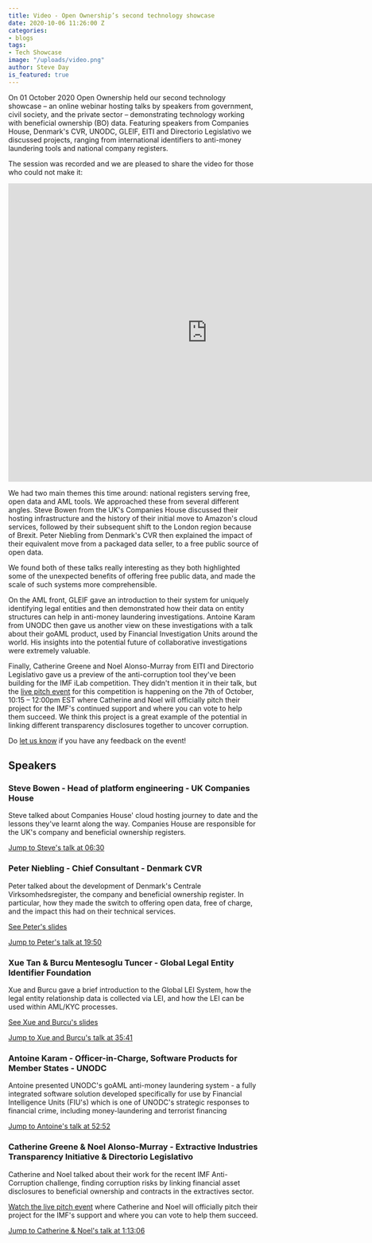 ```yaml
---
title: Video - Open Ownership’s second technology showcase
date: 2020-10-06 11:26:00 Z
categories:
- blogs
tags:
- Tech Showcase
image: "/uploads/video.png"
author: Steve Day
is_featured: true
---
```


On 01 October 2020 Open Ownership held our second technology showcase – an
online webinar hosting talks by speakers from government, civil society, and the
private sector – demonstrating technology working with beneficial ownership (BO)
data. Featuring speakers from Companies House, Denmark's CVR, UNODC, GLEIF, EITI
and Directorio Legislativo we discussed projects, ranging from international
identifiers to anti-money laundering tools and national company registers.

The session was recorded and we are pleased to share the video for those who
could not make it:

<div class="responsive-embed">
<iframe width="800" height="600" src="https://www.youtube-nocookie.com/embed/i1Py9tX6MRA" frameborder="0" allow="accelerometer; autoplay; encrypted-media; gyroscope; picture-in-picture" allowfullscreen></iframe>
</div>

We had two main themes this time around: national registers serving free, open
data and AML tools. We approached these from several different angles. Steve
Bowen from the UK's Companies House discussed their hosting infrastructure and
the history of their initial move to Amazon's cloud services, followed by their
subsequent shift to the London region because of Brexit. Peter Niebling from
Denmark's CVR then explained the impact of their equivalent move from a packaged
data seller, to a free public source of open data.

We found both of these talks really interesting as they both highlighted some of
the unexpected benefits of offering free public data, and made the scale of such
systems more comprehensible.

On the AML front, GLEIF gave an introduction to their system for uniquely
identifying legal entities and then demonstrated how their data on entity
structures can help in anti-money laundering investigations. Antoine Karam from
UNODC then gave us another view on these investigations with a talk about their
goAML product, used by Financial Investigation Units around the world. His
insights into the potential future of collaborative investigations were
extremely valuable.

Finally, Catherine Greene and Noel Alonso-Murray from EITI and Directorio
Legislativo gave us a preview of the anti-corruption tool they've been building
for the IMF iLab competition. They didn't mention it in their talk, but the [live
pitch event](https://www.imf.org/en/Topics/innovation-at-the-imf/imf-acc-event)
for this competition is happening on the 7th of October, 10:15 – 12:00pm EST
where Catherine and Noel will officially pitch their project for the IMF's
continued support and where you can vote to help them succeed. We think this
project is a great example of the potential in linking different transparency
disclosures together to uncover corruption.

Do [let us know](mailto:tech@openownership.org) if you have any feedback
on the event!

## Speakers

### Steve Bowen - Head of platform engineering - UK Companies House

Steve talked about Companies House' cloud hosting journey to date and the
lessons they've learnt along the way. Companies House are responsible for the
UK's company and beneficial ownership registers.

[Jump to Steve's talk at 06:30](https://www.youtube.com/watch?v=i1Py9tX6MRA&t=390s)

### Peter Niebling - Chief Consultant - Denmark CVR

Peter talked about the development of Denmark's Centrale Virksomhedsregister, the company and beneficial ownership register. In particular, how they made the switch to offering open data, free of charge, and the impact this had on their technical services.

[See Peter's slides](/uploads/tech-showcase-october-2020-denmark.pdf)

[Jump to Peter's talk at 19:50](https://www.youtube.com/watch?v=i1Py9tX6MRA&t=1190s)

### Xue Tan & Burcu Mentesoglu Tuncer - Global Legal Entity Identifier Foundation

Xue and Burcu gave a brief introduction to the Global LEI System, how the legal entity relationship data is collected via LEI, and how the LEI can be used within AML/KYC processes.

[See Xue and Burcu's slides](/uploads/tech-showcase-october-2020-gleif.pdf)

[Jump to Xue and Burcu's talk at 35:41](https://www.youtube.com/watch?v=i1Py9tX6MRA&t=2141s)

### Antoine Karam - Officer-in-Charge, Software Products for Member States - UNODC

Antoine presented UNODC's goAML anti-money laundering system - a fully integrated software solution developed specifically for use by Financial Intelligence Units (FIU's) which is one of UNODC's strategic responses to financial crime, including money-laundering and terrorist financing

[Jump to Antoine's talk at 52:52](https://www.youtube.com/watch?v=i1Py9tX6MRA&t=3172s)

### Catherine Greene & Noel Alonso-Murray - Extractive Industries Transparency Initiative & Directorio Legislativo

Catherine and Noel talked about their work for the recent IMF Anti-Corruption challenge, finding corruption risks by linking financial asset disclosures to beneficial ownership and contracts in the extractives sector.

[Watch the live pitch event](https://www.imf.org/en/Topics/innovation-at-the-imf/imf-acc-event) where Catherine and Noel will officially pitch their project for the IMF's support and where you can vote to help them succeed.

[Jump to Catherine & Noel's talk at 1:13:06](https://www.youtube.com/watch?v=i1Py9tX6MRA&t=4386s)
